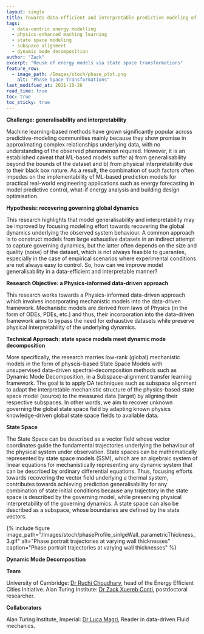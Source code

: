 ```yaml
---
layout: single
title: Towards data-efficient and interpretable predictive modeling of energy behaviour via State Space Alignment
tags:
  - data-centric energy modelling
  - physics-enhanced maching learning
  - state space modeling
  - subspace alignment
  - dynamic mode decomposition
author: "Zack"
excerpt: "Reuse of energy models via state space transformations"
feature_row:
  - image_path: /Images/stoch/phase_plot.png
    alt: "Phase Space Transformations"
last_modified_at: 2021-10-26
read_time: true
toc: true
toc_sticky: true
---
```

**Challenge: generalisability and interpretability**

Machine learning-based methods have grown significantly popular across predictive-modeling communities mainly because they show promise in approximating complex relationships underlying data, with no understanding of the observed phenomenon required. However, it is an established caveat that ML-based models suffer a) from generalisability beyond the bounds of the dataset and b) from physical interpretability due to their black box nature. As a result, the combination of such factors often impedes on the implementability of ML-based prediction models for practical real-world engineering applications such as energy forecasting in model predictive control, what-if energy analysis and building design optimisation. 

**Hypothesis: recovering governing global dynamics**

This research highlights that model generalisability and interpretability may be improved by focusing modeling effort towards recovering the global dynamics underlying the observed system behaviour. A common approach is to construct models from large exhaustive datasets in an indirect attempt to capture governing dynamics, but the latter often depends on the size and quality (noise) of the dataset, which is not always feasible to guarantee, especially in the case of empirical scenarios where experimental conditions are not always easy to control. So, how can we improve model generalisability in a data-efficient and interpretable manner? 

**Research Objective: a Physics-informed data-driven approach**

This research works towards a Physics-informed data-driven approach which involves incorporating mechanistic models into the data-driven framework. Mechanistic models are derived from laws of Physics (in the form of ODEs, PDEs, etc.) and thus, their incorporation into the data-driven framework aims to bypass the need for exhaustive datasets while preserve physical interpretability of the underlying dynamics. 

**Technical Approach: state space models meet dynamic mode decomposition**

More specifically, the research marries low-rank (global) mechanistic models in the form of physcis-based State Space Models with unsupervised data-driven spectral-decomposition methods such as Dynamic Mode Decomposition, in a Subspace-alignment transfer learning framework. The goal is to apply DA techniques such as subspace alignment to adapt the interpretable mechanistic structure of the physics-based state space model (source) to the measured data (target) by aligning their respective subspaces. In other words, we aim to recover unknown governing the global state space field by adapting known physics knowledge-driven global state space fields to available data. 

**State Space**

The State Space can be described as a vector field whose vector coordinates guide the fundamental trajectories underlying the behaviour of the physical system under observation. State spaces can be mathematically represented by state space models (SSM), which are an algebraic system of linear equations for mechanistically representing any dynamic system that can be described by ordinary differential equations. Thus, focusing efforts towards recovering the vector field underlying a thermal system, contributes towards achieving prediction generalisability for any combination of state initial conditions because any trajectory in the state space is described by the governing model, while preserving physical interpretability of the governing dynamics. A state space can also be described as a subspace, whose boundaries are defined by the state vectors. 

{% include figure image_path="/Images/stoch/phaseProfile_sinlgeWall_parametricThickness_3.gif" alt="Phase portrait trajectories at varying wall thicknesses" caption="Phase portrait trajectories at varying wall thicknesses" %}

**Dynamic Mode Decomposition**


**Team**

University of Cambridge: [Dr Ruchi Choudhary](http://www.eng.cam.ac.uk/profiles/rc488), head of the Energy Efficient Cities Initiative.
Alan Turing Institute: [Dr Zack Xuereb Conti](https://eeci.github.io/home/docs/people/zack/), postdoctoral researcher.

**Collaborators**

Alan Turing Institute, Imperial: [Dr Luca Magri](https://www.imperial.ac.uk/people/l.magri), Reader in data-driven Fluid mechanics.
